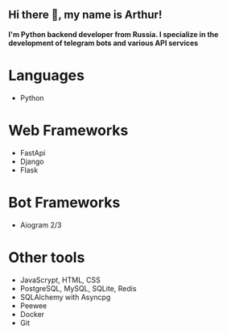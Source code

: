 ## Hi there 👋, my name is Arthur!
**I'm Python backend developer from Russia. I specialize in the development of telegram bots and various API services**
# Languages
- Python
# Web Frameworks
- FastApi
- Django
- Flask
# Bot Frameworks
- Aiogram 2/3
# Other tools
- JavaScrypt, HTML, CSS
- PostgreSQL, MySQL, SQLite, Redis
- SQLAlchemy with Asyncpg
- Peewee
- Docker
- Git
